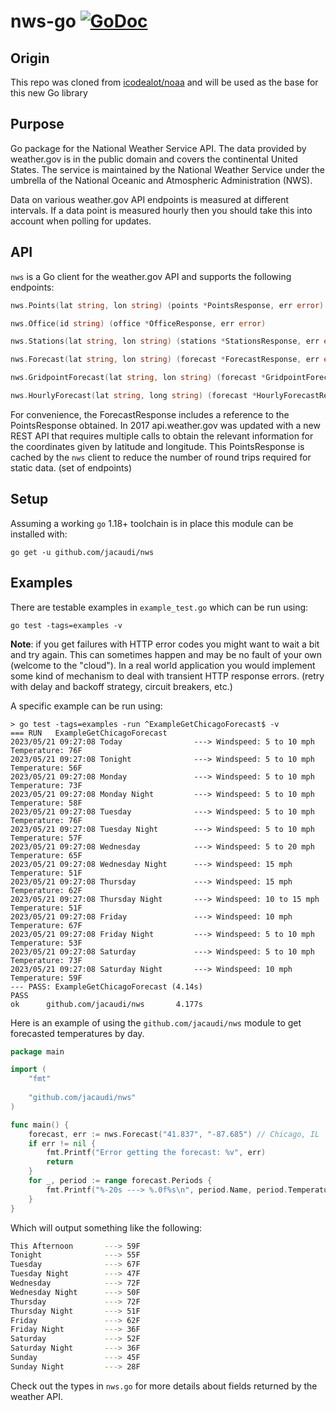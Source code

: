 # nws-go [![GoDoc](https://godoc.org/github.com/jacaudi/nws?status.svg)](https://godoc.org/github.com/jacaudi/nws)

## Origin

This repo was cloned from [icodealot/noaa](https://github.com/icodealot/noaa) and will be used as the base for this new Go library

## Purpose

Go package for the National Weather Service API. The data provided by weather.gov
is in the public domain and covers the continental United States. The service
is maintained by the National Weather Service under the umbrella of the
National Oceanic and Atmospheric Administration (NWS).

Data on various weather.gov API endpoints is measured at different intervals.
If a data point is measured hourly then you should take this into account when
polling for updates.

## API

`nws` is a Go client for the weather.gov API and supports the following endpoints:

```go
nws.Points(lat string, lon string) (points *PointsResponse, err error)
```

```go
nws.Office(id string) (office *OfficeResponse, err error)
```

```go
nws.Stations(lat string, lon string) (stations *StationsResponse, err error)
```

```go
nws.Forecast(lat string, lon string) (forecast *ForecastResponse, err error)
```

```go
nws.GridpointForecast(lat string, lon string) (forecast *GridpointForecastResponse, err error)
```

```go
nws.HourlyForecast(lat string, long string) (forecast *HourlyForecastResponse, err error)
```

For convenience, the ForecastResponse includes a reference to the PointsResponse
obtained. In 2017 api.weather.gov was updated with a new REST API that requires
multiple calls to obtain the relevant information for the coordinates given by
latitude and longitude. This PointsResponse is cached by the `nws` client to
reduce the number of round trips required for static data. (set of endpoints)

## Setup

Assuming a working `go` 1.18+ toolchain is in place this module can be installed with:

```
go get -u github.com/jacaudi/nws
```

## Examples

There are testable examples in `example_test.go` which can be run using:

```
go test -tags=examples -v
```

**Note**: if you get failures with HTTP error codes you might want to  wait a
bit and try again. This can sometimes happen and may be no fault of your own
(welcome to the "cloud"). In a real world application you would implement some
kind of mechanism to deal with transient HTTP response errors. (retry with
delay and backoff strategy, circuit breakers, etc.)

A specific example can be run using:

```
> go test -tags=examples -run ^ExampleGetChicagoForecast$ -v
=== RUN   ExampleGetChicagoForecast
2023/05/21 09:27:08 Today                ---> Windspeed: 5 to 10 mph     Temperature: 76F
2023/05/21 09:27:08 Tonight              ---> Windspeed: 5 to 10 mph     Temperature: 56F
2023/05/21 09:27:08 Monday               ---> Windspeed: 5 to 10 mph     Temperature: 73F
2023/05/21 09:27:08 Monday Night         ---> Windspeed: 5 to 10 mph     Temperature: 58F
2023/05/21 09:27:08 Tuesday              ---> Windspeed: 5 to 10 mph     Temperature: 76F
2023/05/21 09:27:08 Tuesday Night        ---> Windspeed: 5 to 10 mph     Temperature: 57F
2023/05/21 09:27:08 Wednesday            ---> Windspeed: 5 to 20 mph     Temperature: 65F
2023/05/21 09:27:08 Wednesday Night      ---> Windspeed: 15 mph          Temperature: 51F
2023/05/21 09:27:08 Thursday             ---> Windspeed: 15 mph          Temperature: 62F
2023/05/21 09:27:08 Thursday Night       ---> Windspeed: 10 to 15 mph    Temperature: 51F
2023/05/21 09:27:08 Friday               ---> Windspeed: 10 mph          Temperature: 67F
2023/05/21 09:27:08 Friday Night         ---> Windspeed: 5 to 10 mph     Temperature: 53F
2023/05/21 09:27:08 Saturday             ---> Windspeed: 5 to 10 mph     Temperature: 73F
2023/05/21 09:27:08 Saturday Night       ---> Windspeed: 10 mph          Temperature: 59F
--- PASS: ExampleGetChicagoForecast (4.14s)
PASS
ok      github.com/jacaudi/nws       4.177s
```

Here is an example of using the `github.com/jacaudi/nws` module to get
forecasted temperatures by day.

```go
package main

import (
	"fmt"
	
	"github.com/jacaudi/nws"
)

func main() {
	forecast, err := nws.Forecast("41.837", "-87.685") // Chicago, IL
	if err != nil {
		fmt.Printf("Error getting the forecast: %v", err)
		return
	}
	for _, period := range forecast.Periods {
		fmt.Printf("%-20s ---> %.0f%s\n", period.Name, period.Temperature, period.TemperatureUnit)
	}
}
```

Which will output something like the following:

```bash
This Afternoon       ---> 59F
Tonight              ---> 55F
Tuesday              ---> 67F
Tuesday Night        ---> 47F
Wednesday            ---> 72F
Wednesday Night      ---> 50F
Thursday             ---> 72F
Thursday Night       ---> 51F
Friday               ---> 62F
Friday Night         ---> 36F
Saturday             ---> 52F
Saturday Night       ---> 36F
Sunday               ---> 45F
Sunday Night         ---> 28F
```

Check out the types in `nws.go` for more details about fields returned by the weather API.
